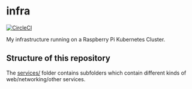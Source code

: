 # infra

[![CircleCI](https://circleci.com/gh/cguertin14/infra.svg?style=svg)](https://circleci.com/gh/cguertin14/infra)

My infrastructure running on a Raspberry Pi Kubernetes Cluster.

## Structure of this repository

The [services/](./services) folder contains subfolders which contain different kinds of web/networking/other services.
